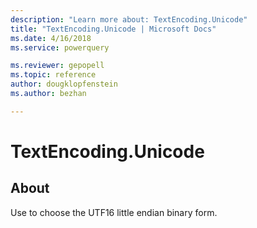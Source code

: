 ```yaml
---
description: "Learn more about: TextEncoding.Unicode"
title: "TextEncoding.Unicode | Microsoft Docs"
ms.date: 4/16/2018
ms.service: powerquery

ms.reviewer: gepopell
ms.topic: reference
author: dougklopfenstein
ms.author: bezhan

---
```

# TextEncoding.Unicode
## About
Use to choose the UTF16 little endian binary form.

